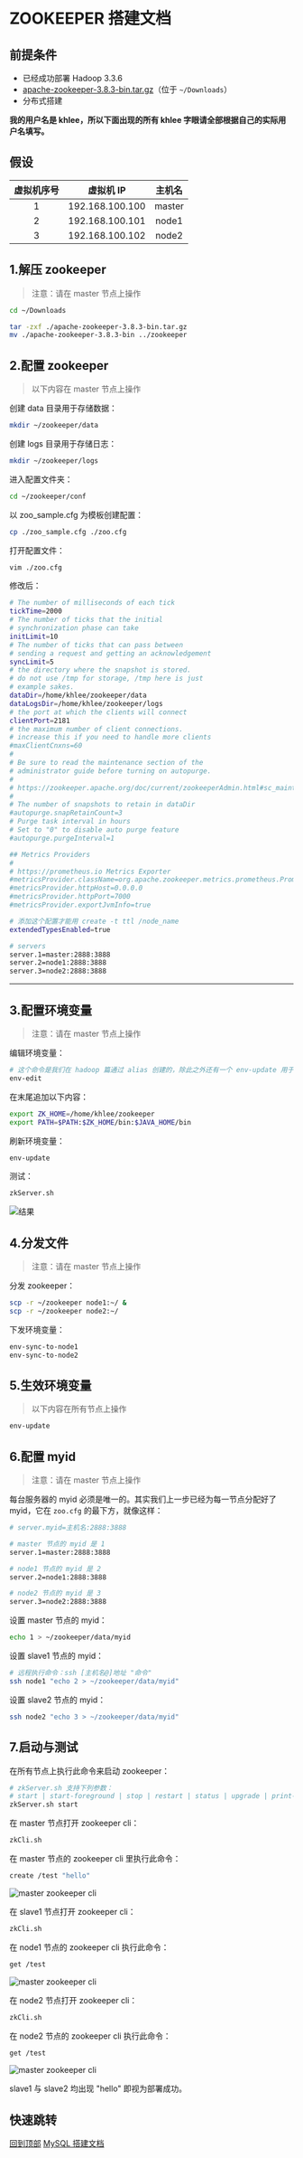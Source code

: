 # ZOOKEEPER 搭建文档

## 前提条件

- 已经成功部署 Hadoop 3.3.6
- [apache-zookeeper-3.8.3-bin.tar.gz](https://zookeeper.apache.org/releases.html)（位于 `~/Downloads`）
- 分布式搭建

**我的用户名是 khlee，所以下面出现的所有 khlee 字眼请全部根据自己的实际用户名填写。**

## 假设

| 虚拟机序号 |    虚拟机 IP    | 主机名 |
| :--------: | :-------------: | :----: |
|     1      | 192.168.100.100 | master |
|     2      | 192.168.100.101 | node1  |
|     3      | 192.168.100.102 | node2  |

## 1.解压 zookeeper

> 注意：请在 master 节点上操作

```bash
cd ~/Downloads

tar -zxf ./apache-zookeeper-3.8.3-bin.tar.gz
mv ./apache-zookeeper-3.8.3-bin ../zookeeper
```

## 2.配置 zookeeper

> 以下内容在 master 节点上操作

创建 data 目录用于存储数据：

```bash
mkdir ~/zookeeper/data
```

创建 logs 目录用于存储日志：

```bash
mkdir ~/zookeeper/logs
```

进入配置文件夹：

```bash
cd ~/zookeeper/conf
```

以 zoo_sample.cfg 为模板创建配置：

```bash
cp ./zoo_sample.cfg ./zoo.cfg
```

打开配置文件：

```bash
vim ./zoo.cfg
```

修改后：

```bash
# The number of milliseconds of each tick
tickTime=2000
# The number of ticks that the initial
# synchronization phase can take
initLimit=10
# The number of ticks that can pass between
# sending a request and getting an acknowledgement
syncLimit=5
# the directory where the snapshot is stored.
# do not use /tmp for storage, /tmp here is just
# example sakes.
dataDir=/home/khlee/zookeeper/data
dataLogsDir=/home/khlee/zookeeper/logs
# the port at which the clients will connect
clientPort=2181
# the maximum number of client connections.
# increase this if you need to handle more clients
#maxClientCnxns=60
#
# Be sure to read the maintenance section of the
# administrator guide before turning on autopurge.
#
# https://zookeeper.apache.org/doc/current/zookeeperAdmin.html#sc_maintenance
#
# The number of snapshots to retain in dataDir
#autopurge.snapRetainCount=3
# Purge task interval in hours
# Set to "0" to disable auto purge feature
#autopurge.purgeInterval=1

## Metrics Providers
#
# https://prometheus.io Metrics Exporter
#metricsProvider.className=org.apache.zookeeper.metrics.prometheus.PrometheusMetricsProvider
#metricsProvider.httpHost=0.0.0.0
#metricsProvider.httpPort=7000
#metricsProvider.exportJvmInfo=true

# 添加这个配置才能用 create -t ttl /node_name
extendedTypesEnabled=true

# servers
server.1=master:2888:3888
server.2=node1:2888:3888
server.3=node2:2888:3888
```

---

## 3.配置环境变量

> 注意：请在 master 节点上操作

编辑环境变量：

```bash
# 这个命令是我们在 hadoop 篇通过 alias 创建的，除此之外还有一个 env-update 用于更新环境变量
env-edit
```

在末尾追加以下内容：

```bash
export ZK_HOME=/home/khlee/zookeeper
export PATH=$PATH:$ZK_HOME/bin:$JAVA_HOME/bin
```

刷新环境变量：

```bash
env-update
```

测试：

```bash
zkServer.sh
```

![结果](./images/5-1.png)

## 4.分发文件

> 注意：请在 master 节点上操作

分发 zookeeper：

```bash
scp -r ~/zookeeper node1:~/ &
scp -r ~/zookeeper node2:~/
```

下发环境变量：

```bash
env-sync-to-node1
env-sync-to-node2
```

## 5.生效环境变量

> 以下内容在所有节点上操作

```bash
env-update
```

## 6.配置 myid

> 注意：请在 master 节点上操作

每台服务器的 myid 必须是唯一的。其实我们上一步已经为每一节点分配好了 myid，它在 `zoo.cfg` 的最下方，就像这样：

```bash
# server.myid=主机名:2888:3888

# master 节点的 myid 是 1
server.1=master:2888:3888

# node1 节点的 myid 是 2
server.2=node1:2888:3888

# node2 节点的 myid 是 3
server.3=node2:2888:3888
```

设置 master 节点的 myid：

```bash
echo 1 > ~/zookeeper/data/myid
```

设置 slave1 节点的 myid：

```bash
# 远程执行命令：ssh [主机名@]地址 "命令"
ssh node1 "echo 2 > ~/zookeeper/data/myid"
```

设置 slave2 节点的 myid：

```bash
ssh node2 "echo 3 > ~/zookeeper/data/myid"
```

## 7.启动与测试

在所有节点上执行此命令来启动 zookeeper：

```bash
# zkServer.sh 支持下列参数：
# start | start-foreground | stop | restart | status | upgrade | print-cmd
zkServer.sh start
```

在 master 节点打开 zookeeper cli：

```bash
zkCli.sh
```

在 master 节点的 zookeeper cli 里执行此命令：

```bash
create /test "hello"
```

![master zookeeper cli](./images/8-1.png)

在 slave1 节点打开 zookeeper cli：

```bash
zkCli.sh
```

在 node1 节点的 zookeeper cli 执行此命令：

```bash
get /test
```

![master zookeeper cli](./images/8-2.png)

在 node2 节点打开 zookeeper cli：

```bash
zkCli.sh
```

在 node2 节点的 zookeeper cli 执行此命令：

```bash
get /test
```

![master zookeeper cli](./images/8-3.png)

slave1 与 slave2 均出现 "hello" 即视为部署成功。

## 快速跳转

[回到顶部](#zookeeper-搭建文档)
[MySQL 搭建文档](../mysql/README.md)
